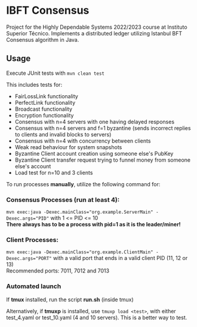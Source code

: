 # IBFT Consensus

Project for the Highly Dependable Systems 2022/2023 course at Instituto Superior Técnico. Implements a distributed ledger utilizing Istanbul BFT Consensus algorithm in Java.

## Usage

Execute JUnit tests with `mvn clean test`

This includes tests for:
- FairLossLink functionality
- PerfectLink functionality
- Broadcast functionality
- Encryption functionality
- Consensus with n=4 servers with one having delayed responses
- Consensus with n=4 servers and f=1 byzantine (sends incorrect replies to clients and invalid blocks to servers)
- Consensus with n=4 with concurrency between clients
- Weak read behaviour for system snapshots
- Byzantine Client account creation using someone else's PubKey
- Byzantine Client transfer request trying to funnel money from someone else's account
- Load test for n=10 and 3 clients

To run processes **manually**, utilize the following command for:

### **Consensus Processes** (run at least 4):
`mvn exec:java -Dexec.mainClass="org.example.ServerMain" -Dexec.args="PID"` with 1 <= PID <= 10 \
**There always has to be a process with pid=1 as it is the leader/miner!**

### **Client Processes**:
`mvn exec:java -Dexec.mainClass="org.example.ClientMain" -Dexec.args="PORT"` with a valid port that ends in a valid client PID (11, 12 or 13) \
Recommended ports: 7011, 7012 and 7013

### Automated launch
If **tmux** installed, run the script **run.sh** (inside tmux)

Alternatively, if **tmuxp** is installed, use `tmuxp load <test>`, with either test_4.yaml or test_10.yaml (4 and 10 servers). This is a better way to test.
